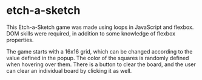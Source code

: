 # etch-a-sketch

This Etch-a-Sketch game was made using loops in JavaScript and flexbox. DOM skills were required, in addition to some knowledge of flexbox properties.

The game starts with a 16x16 grid, which can be changed according to the value defined in the popup. The color of the squares is randomly defined when hovering over them. There is a button to clear the board, and the user can clear an individual board by clicking it as well.